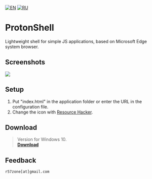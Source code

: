 [![EN](https://user-images.githubusercontent.com/9499881/33184537-7be87e86-d096-11e7-89bb-f3286f752bc6.png)](https://github.com/r57zone/ProtonShell/blob/master/README.md) 
[![RU](https://user-images.githubusercontent.com/9499881/27683795-5b0fbac6-5cd8-11e7-929c-057833e01fb1.png)](https://github.com/r57zone/ProtonShell/blob/master/README.RU.md) 
# ProtonShell
Lightweight shell for simple JS applications, based on Microsoft Edge system browser.

## Screenshots
![](https://user-images.githubusercontent.com/9499881/143234939-85b0364c-e7e6-4940-965e-f6490017b065.png)

## Setup
1. Put "index.html" in the application folder or enter the URL in the configuration file.
2. Change the icon with [Resource Hacker](http://www.angusj.com/resourcehacker/).

## Download
>Version for Windows 10.<br>
**[Download](https://github.com/r57zone/ProtonShell/releases)**

## Feedback
`r57zone[at]gmail.com`